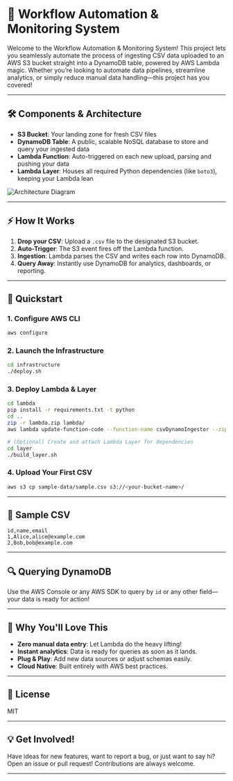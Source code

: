 # 🚀 Workflow Automation & Monitoring System

Welcome to the Workflow Automation & Monitoring System! This project lets you seamlessly automate the process of ingesting CSV data uploaded to an AWS S3 bucket straight into a DynamoDB table, powered by AWS Lambda magic. Whether you’re looking to automate data pipelines, streamline analytics, or simply reduce manual data handling—this project has you covered!

---

## 🛠️ Components & Architecture

- **S3 Bucket**: Your landing zone for fresh CSV files
- **DynamoDB Table**: A public, scalable NoSQL database to store and query your ingested data
- **Lambda Function**: Auto-triggered on each new upload, parsing and pushing your data
- **Lambda Layer**: Houses all required Python dependencies (like `boto3`), keeping your Lambda lean

![Architecture Diagram](docs/architecture.png) <!-- (Add an actual diagram to docs/architecture.png for extra flair!) -->

---

## ⚡ How It Works

1. **Drop your CSV**: Upload a `.csv` file to the designated S3 bucket.
2. **Auto-Trigger**: The S3 event fires off the Lambda function.
3. **Ingestion**: Lambda parses the CSV and writes each row into DynamoDB.
4. **Query Away**: Instantly use DynamoDB for analytics, dashboards, or reporting.

---

## 🚀 Quickstart

### 1. Configure AWS CLI

```bash
aws configure
```

### 2. Launch the Infrastructure

```bash
cd infrastructure
./deploy.sh
```

### 3. Deploy Lambda & Layer

```bash
cd lambda
pip install -r requirements.txt -t python
cd ..
zip -r lambda.zip lambda/
aws lambda update-function-code --function-name csvDynamoIngestor --zip-file fileb://lambda.zip

# (Optional) Create and attach Lambda Layer for dependencies
cd layer
./build_layer.sh
```

### 4. Upload Your First CSV

```bash
aws s3 cp sample-data/sample.csv s3://<your-bucket-name>/
```

---

## 📝 Sample CSV

```csv
id,name,email
1,Alice,alice@example.com
2,Bob,bob@example.com
```

---

## 🔍 Querying DynamoDB

Use the AWS Console or any AWS SDK to query by `id` or any other field—your data is ready for action!

---

## 🌟 Why You'll Love This

- **Zero manual data entry**: Let Lambda do the heavy lifting!
- **Instant analytics**: Data is ready for queries as soon as it lands.
- **Plug & Play**: Add new data sources or adjust schemas easily.
- **Cloud Native**: Built entirely with AWS best practices.

---

## 📄 License

MIT

---

## 💡 Get Involved!

Have ideas for new features, want to report a bug, or just want to say hi? Open an issue or pull request! Contributions are always welcome.

---

